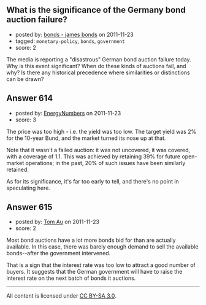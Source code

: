 ## What is the significance of the Germany bond auction failure?

- posted by: [bonds - james bonds](https://stackexchange.com/users/-1/423-bonds-james-bonds) on 2011-11-23
- tagged: `monetary-policy`, `bonds`, `government`
- score: 2

The media is reporting a "disastrous" German bond auction failure today. Why is this event significant? When do these kinds of auctions fail, and why? Is there any historical precedence where similarities or distinctions can be drawn?


## Answer 614

- posted by: [EnergyNumbers](https://stackexchange.com/users/-1/104-energynumbers) on 2011-11-23
- score: 3

The price was too high - i.e. the yield was too low. The target yield was 2% for the 10-year Bund, and the market turned its nose up at that.

Note that it wasn't a failed auction: it was not uncovered, it was covered, with a coverage of 1.1. This was achieved by retaining 39% for future open-market operations; in the past, 20% of such issues have been similarly retained.

As for its significance, it's far too early to tell, and there's no point in speculating here.


## Answer 615

- posted by: [Tom Au](https://stackexchange.com/users/-1/178-tom-au) on 2011-11-23
- score: 2

Most bond auctions have a lot more bonds bid for than are actually available. In this case, there was barely enough demand to sell the available bonds--after the government intervened.

That is a sign that the interest rate was too low to attract a good number of buyers. It suggests that the German government will have to raise the interest rate on the next batch of bonds it auctions.



---

All content is licensed under [CC BY-SA 3.0](https://creativecommons.org/licenses/by-sa/3.0/).
